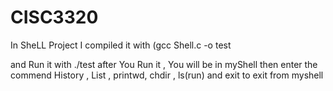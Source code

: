 # CISC3320



In SheLL Project 
I compiled it with (gcc Shell.c -o test 

and Run it with ./test
 after You Run it , You will be in myShell
 then enter the commend History , List , printwd, chdir , ls(run) and exit to exit from myshell 
 

